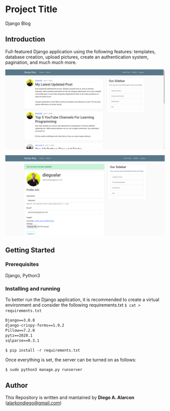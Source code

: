 # Project Title

Django Blog

## Introduction

Full-featured Django application using the following features: templates, database creation, upload pictures, create an authentication system, pagination, and much much more. 

![blog](https://raw.githubusercontent.com/DiegoAlar/django_blog_project/master/blog1.png)

![blog](https://raw.githubusercontent.com/DiegoAlar/django_blog_project/master/blog2.png)

## Getting Started

### Prerequisites

Django, Python3


### Installing and running

To better run the Django application, it is recommended to create a virtual environment and consider the following requirements.txt
```$ cat > requirements.txt```
```asgiref==3.2.10
Django==3.0.8
django-crispy-forms==1.9.2
Pillow==7.2.0
pytz==2020.1
sqlparse==0.3.1
```

```$ pip install -r requirements.txt```

Once everything is set, the server can be turned on as follows:
```
$ sudo python3 manage.py runserver
```

## Author
This Repository is written and mantained by **Diego A. Alarcon** (alarkondiego@gmail.com) 
